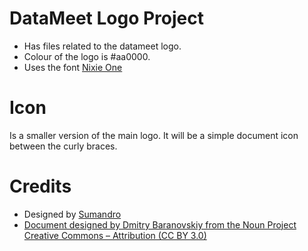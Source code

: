 DataMeet Logo Project
====

- Has files related to the datameet logo.
- Colour of the logo is #aa0000.
- Uses the font [Nixie One](http://www.google.com/fonts/specimen/Nixie+One)


Icon
=====
Is a smaller version of the main logo. It will be a simple document icon between the curly braces.


Credits
=======
- Designed by [Sumandro](http://ajantriks.net/)
- [Document designed by Dmitry Baranovskiy from the Noun Project Creative Commons – Attribution (CC BY 3.0)](http://thenounproject.com/term/document/5034/)

